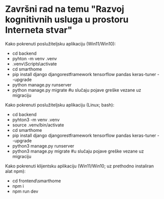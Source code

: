 # Završni rad na temu "Razvoj kognitivnih usluga u prostoru Interneta stvar"

Kako pokrenuti poslužiteljsku aplikaciju (Win11/Win10):
- cd backend
- pyhton -m venv .venv
- .venv\Scripts\activate
- cd smarthome
- pip install django djangorestframework tensorflow pandas keras-tuner --upgrade
- python manage.py runserver
- python manage.py migrate #u slučaju pojave greške vezane uz migraciju

Kako pokrenuti poslužiteljsku aplikaciju (Linux; bash):
- cd backend
- pyhton3 -m venv .venv
- source .venv/bin/activate
- cd smarthome
- pip install django djangorestframework tensorflow pandas keras-tuner --upgrade
- python3 manage.py runserver
- python3 manage.py migrate #u slučaju pojave greške vezane uz migraciju

Kako pokrenuti klijentsku aplikaciju (Win11/Win10; uz prethodno instaliran alat npm):
- cd frontend\smarthome
- npm i
- npm run dev
